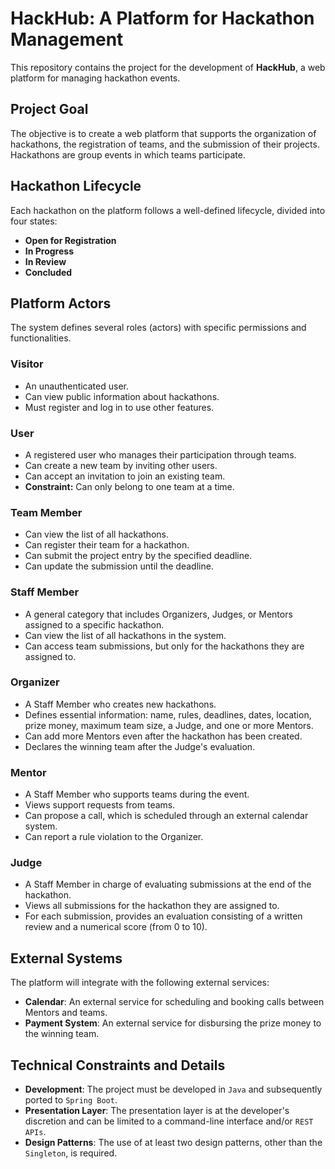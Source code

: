# HackHub: A Platform for Hackathon Management

This repository contains the project for the development of **HackHub**, a web platform for managing hackathon events.

## Project Goal

The objective is to create a web platform that supports the organization of hackathons, the registration of teams, and the submission of their projects. Hackathons are group events in which teams participate.

## Hackathon Lifecycle

Each hackathon on the platform follows a well-defined lifecycle, divided into four states:
* **Open for Registration**
* **In Progress**
* **In Review**
* **Concluded**

## Platform Actors

The system defines several roles (actors) with specific permissions and functionalities.

### Visitor
* An unauthenticated user.
* Can view public information about hackathons.
* Must register and log in to use other features.

### User
* A registered user who manages their participation through teams.
* Can create a new team by inviting other users.
* Can accept an invitation to join an existing team.
* **Constraint:** Can only belong to one team at a time.

### Team Member
* Can view the list of all hackathons.
* Can register their team for a hackathon.
* Can submit the project entry by the specified deadline.
* Can update the submission until the deadline.

### Staff Member
* A general category that includes Organizers, Judges, or Mentors assigned to a specific hackathon.
* Can view the list of all hackathons in the system.
* Can access team submissions, but only for the hackathons they are assigned to.

### Organizer
* A Staff Member who creates new hackathons.
* Defines essential information: name, rules, deadlines, dates, location, prize money, maximum team size, a Judge, and one or more Mentors.
* Can add more Mentors even after the hackathon has been created.
* Declares the winning team after the Judge's evaluation.

### Mentor
* A Staff Member who supports teams during the event.
* Views support requests from teams.
* Can propose a call, which is scheduled through an external calendar system.
* Can report a rule violation to the Organizer.

### Judge
* A Staff Member in charge of evaluating submissions at the end of the hackathon.
* Views all submissions for the hackathon they are assigned to.
* For each submission, provides an evaluation consisting of a written review and a numerical score (from 0 to 10).

## External Systems

The platform will integrate with the following external services:

* **Calendar**: An external service for scheduling and booking calls between Mentors and teams.
* **Payment System**: An external service for disbursing the prize money to the winning team.

## Technical Constraints and Details

* **Development**: The project must be developed in `Java` and subsequently ported to `Spring Boot`.
* **Presentation Layer**: The presentation layer is at the developer's discretion and can be limited to a command-line interface and/or `REST APIs`.
* **Design Patterns**: The use of at least two design patterns, other than the `Singleton`, is required.
